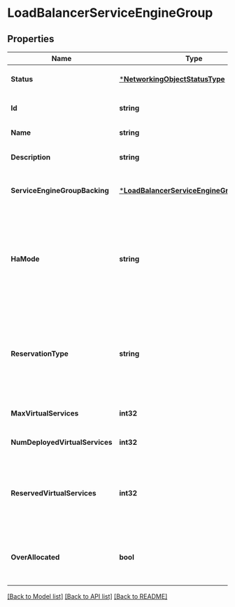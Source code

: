 # LoadBalancerServiceEngineGroup

## Properties
Name | Type | Description | Notes
------------ | ------------- | ------------- | -------------
**Status** | [***NetworkingObjectStatusType**](NetworkingObjectStatusType.md) | Represents current status of the networking object.  | [optional] [default to null]
**Id** | **string** | The identifier of the Load Balancer Service Engine Groups in URN format | [optional] [default to null]
**Name** | **string** | The name of the Load Balancer Service Engine Group.  | [default to null]
**Description** | **string** | Description of the Load Balancer Service Engine Group. | [optional] [default to null]
**ServiceEngineGroupBacking** | [***LoadBalancerServiceEngineGroupBacking**](LoadBalancerServiceEngineGroupBacking.md) | The backing that uniquely identifies a Load Balancer Service Engine Group configured within a Load Balancer Cloud.  | [default to null]
**HaMode** | **string** | The service engine group&#39;s High Availability Mode. &lt;ul&gt; &lt;li&gt;ELASTIC_N_PLUS_M_BUFFER - Service Engines will scale out to N active nodes with M nodes as buffer. &lt;li&gt;ELASTIC_ACTIVE_ACTIVE - Active-Active with scale out. &lt;li&gt;LEGACY_ACTIVE_STANDBY - Traditional single Active-Standby configuration &lt;/ul&gt;  | [optional] [default to null]
**ReservationType** | **string** | The reservation model for virutal services on the Load Balancer Service Engine Group. &lt;ul&gt; &lt;li&gt;DEDICATED - Dedicated to a single Edge Gateway and can only be assigned to a single Edge Gateway. &lt;li&gt;SHARED - Shared between multiple Edge Gateways. Can be assigned to multiple Edge Gateways. &lt;/ul&gt;  | [optional] [default to null]
**MaxVirtualServices** | **int32** | The maximum number of virtual services supported on the Load Balancer Service Engine Group.  | [optional] [default to null]
**NumDeployedVirtualServices** | **int32** | The number of virtual services currently deployed on the Load Balancer Service Engine Group.  | [optional] [default to null]
**ReservedVirtualServices** | **int32** | The number of virtual services already reserved on the Load Balancer Service Engine Group. This value is the sum of the guaranteed virtual services given to Edge Gateways assigned to the Load Balancer Service Engine Group.  | [optional] [default to null]
**OverAllocated** | **bool** | Indicates whether the maximum number of virtual services supported on the Load Balancer Service Engine Group has been surpassed by the current number of reserved virtual services.  | [optional] [default to null]

[[Back to Model list]](../README.md#documentation-for-models) [[Back to API list]](../README.md#documentation-for-api-endpoints) [[Back to README]](../README.md)


